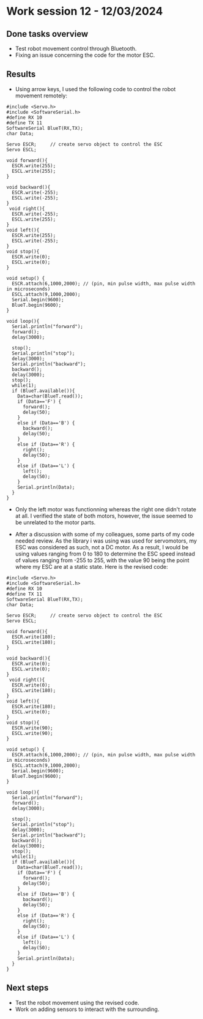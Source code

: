 # Work session 12 - 12/03/2024

## Done tasks overview

- Test robot movement control through Bluetooth.
- Fixing an issue concerning the code for the motor ESC.

## Results

- Using arrow keys, I used the following code to control the robot movement remotely:

```
#include <Servo.h>
#include <SoftwareSerial.h>
#define RX 10
#define TX 11
SoftwareSerial BlueT(RX,TX);
char Data;

Servo ESCR;     // create servo object to control the ESC
Servo ESCL;

void forward(){
  ESCR.write(255);
  ESCL.write(255);
}

void backward(){
  ESCR.write(-255);
  ESCL.write(-255);
}
 void right(){
  ESCR.write(-255);
  ESCL.write(255);
}
void left(){
  ESCR.write(255);
  ESCL.write(-255);
}
void stop(){
  ESCR.write(0);
  ESCL.write(0); 
}

void setup() {
  ESCR.attach(6,1000,2000); // (pin, min pulse width, max pulse width in microseconds) 
  ESCL.attach(9,1000,2000);
  Serial.begin(9600);
  BlueT.begin(9600);
}

void loop(){
  Serial.println("forward");
  forward();
  delay(3000);
  
  stop();
  Serial.println("stop");
  delay(3000);
  Serial.println("backward");
  backward();
  delay(3000);
  stop();
  while(1);
  if (BlueT.available()){
    Data=char(BlueT.read());
    if (Data=='F') {
      forward();
      delay(50);
    }
    else if (Data=='B') {
      backward();
      delay(50);
    }
    else if (Data=='R') {
      right();
      delay(50);
    }
    else if (Data=='L') {
      left();
      delay(50);
    }
    Serial.println(Data);
  }
}

```

- Only the left motor was functionning whereas the right one didn't rotate at all. I verified the state of both motors, however, the issue seemed to be unrelated to the motor parts.

- After a discussion with some of my colleagues, some parts of my code needed review. As the library i was using was used for servomotors, my ESC was considered as such, not a DC motor. As a result, I would be using values ranging from 0 to 180 to determine the ESC speed instead of values ranging from -255 to 255, with the value 90 being the point where my ESC are at a static state. Here is the revised code:

```
#include <Servo.h>
#include <SoftwareSerial.h>
#define RX 10
#define TX 11
SoftwareSerial BlueT(RX,TX);
char Data;

Servo ESCR;     // create servo object to control the ESC
Servo ESCL;

void forward(){
  ESCR.write(180);
  ESCL.write(180);
}

void backward(){
  ESCR.write(0);
  ESCL.write(0);
}
 void right(){
  ESCR.write(0);
  ESCL.write(180);
}
void left(){
  ESCR.write(180);
  ESCL.write(0);
}
void stop(){
  ESCR.write(90);
  ESCL.write(90); 
}

void setup() {
  ESCR.attach(6,1000,2000); // (pin, min pulse width, max pulse width in microseconds) 
  ESCL.attach(9,1000,2000);
  Serial.begin(9600);
  BlueT.begin(9600);
}

void loop(){
  Serial.println("forward");
  forward();
  delay(3000);
  
  stop();
  Serial.println("stop");
  delay(3000);
  Serial.println("backward");
  backward();
  delay(3000);
  stop();
  while(1);
  if (BlueT.available()){
    Data=char(BlueT.read());
    if (Data=='F') {
      forward();
      delay(50);
    }
    else if (Data=='B') {
      backward();
      delay(50);
    }
    else if (Data=='R') {
      right();
      delay(50);
    }
    else if (Data=='L') {
      left();
      delay(50);
    }
    Serial.println(Data);
  }
}

```

## Next steps

- Test the robot movement using the revised code.
- Work on adding sensors to interact with the surrounding.



